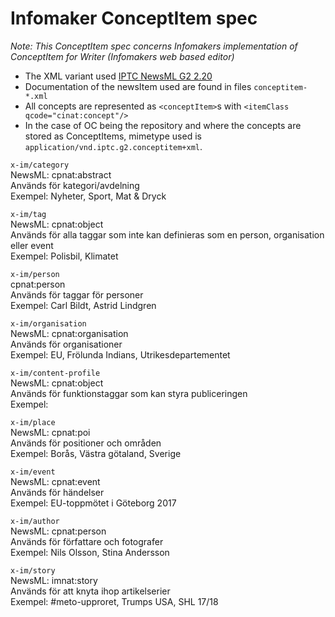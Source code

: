 # Infomaker ConceptItem spec
*Note: This ConceptItem spec concerns Infomakers implementation of ConceptItem for Writer (Infomakers web based editor)*

- The XML variant used [IPTC NewsML G2 2.20](https://iptc.org/standards/newsml-g2/)
- Documentation of the newsItem used are found in files `conceptitem-*.xml`
- All concepts are represented as `<conceptItem>`s with `<itemClass qcode="cinat:concept"/>`
- In the case of OC being the repository and where the concepts are stored as ConceptItems, mimetype used is `application/vnd.iptc.g2.conceptitem+xml`.

`x-im/category`  
  NewsML: cpnat:abstract  
  Används för kategori/avdelning  
  Exempel: Nyheter, Sport, Mat & Dryck  

`x-im/tag`  
NewsML: cpnat:object  
Används för alla taggar som inte kan definieras som en person, organisation eller event   
Exempel: Polisbil, Klimatet  
	
`x-im/person`  
cpnat:person  
Används för taggar för personer  
Exempel: Carl Bildt, Astrid Lindgren  

`x-im/organisation`  
NewsML: cpnat:organisation  
Används för organisationer  
Exempel: EU, Frölunda Indians, Utrikesdepartementet  

`x-im/content-profile`  
NewsML: cpnat:object  
Används för funktionstaggar som kan styra publiceringen  
Exempel:  

`x-im/place`  
NewsML: cpnat:poi  
Används för positioner och områden  
Exempel: Borås, Västra götaland, Sverige  

`x-im/event`  
NewsML: cpnat:event  
Används för händelser  
Exempel: EU-toppmötet i Göteborg 2017  

`x-im/author`  
NewsML: cpnat:person  
Används för författare och fotografer  
Exempel: Nils Olsson, Stina Andersson  

`x-im/story`  
NewsML: imnat:story  
Används för att knyta ihop artikelserier  
Exempel: #meto-upproret, Trumps USA, SHL 17/18  
